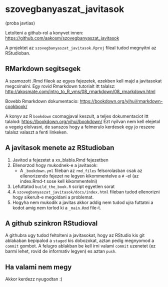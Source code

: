 # szovegbanyaszat_javitasok

(proba javtias)

Letolteni a github-rol a konyvet innen: https://github.com/aakosm/szovegbanyaszat_javitasok

A projektet az `szovegbanyaszat_javitasok.Rproj` fileal tudod megnyitni az RStudioban.

## RMarkdown segitsegek

A szamozott .Rmd fileok az egyes fejezetek, ezekben kell majd a javitasokat megcsinalni. Egy rovid Rmarkdown tutorialt itt talalsz: http://akosmate.com/intro_to_R_vms/08_rmarkdown/08_rmarkdown.html

Bovebb Rmarkdown dokumentacio: https://bookdown.org/yihui/rmarkdown-cookbook/

A konyv az R `bookdown` csomagjaval keszult, a teljes dokumentaciot itt talalod: https://bookdown.org/yihui/bookdown/ Ezt nyilvan nem kell elejetol a vegeig elolvasni, de sanszos hogy a felmerulo kerdesek egy jo reszere talalsz valaszt a fenti linkeken.


## A javitasok menete az RStudioban

1. Javitod a fejezetet a xx_blabla.Rmd fejezetben
2. Ellenorzod hogy mukodnek-e a javitasok:
   - A `_bookdown.yml` fileban az `rmd_files` felsorolasban csak az ellenorizendo fejezet ne legyen kikommentelve a `#` -el (az index.Rmd-t sose kell kikommentelni)
3. Lefuttatod `build_the_book.R` script egyetlen sorat
4. A `szovegbanyaszat_javitasok/docs/index.html` fileban tudod ellenorizni hogy sikerult-e megoldani a problemat.
5. Hogyha nem mukodik a javitas akkor addig nem tudod ujra futtatni a kodot amig nem torlod ki a `_main.Rmd` file-t.


## A github szinkron RStudioval
A githubra ugy tudod feltolteni a javitasokat, hogy az RStudio kis git ablakaban bepipalod a `staged` kis dobozokat, aztan pedig megnyomod a `commit` gombot. A felugro ablakban be kell irni valami `commit` uzenetet (ez barmi lehet, rovid de informativ legyen) es aztan `push`.


## Ha valami nem megy

Akkor kerdezz nyugodtan :)
